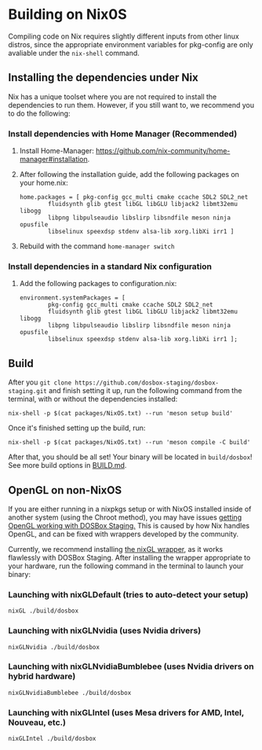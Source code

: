 # Building on Nix0S

Compiling code on Nix requires slightly different inputs from other linux distros,
since the appropriate environment variables for pkg-config are only avaliable
under the `nix-shell` command.

## Installing the dependencies under Nix

Nix has a unique toolset where you are not required to install the dependencies
to run them. However, if you still want to, we recommend you to do the following:

### Install dependencies with Home Manager (Recommended)

1. Install Home-Manager: <https://github.com/nix-community/home-manager#installation>.
2. After following the installation guide, add the following packages on your home.nix:

    ``` shell
    home.packages = [ pkg-config gcc_multi cmake ccache SDL2 SDL2_net
            fluidsynth glib gtest libGL libGLU libjack2 libmt32emu libogg
            libpng libpulseaudio libslirp libsndfile meson ninja opusfile
            libselinux speexdsp stdenv alsa-lib xorg.libXi irr1 ]
    ```

3. Rebuild with the command `home-manager switch`

### Install dependencies in a standard Nix configuration

1. Add the following packages to configuration.nix:

    ``` shell
    environment.systemPackages = [
            pkg-config gcc_multi cmake ccache SDL2 SDL2_net
            fluidsynth glib gtest libGL libGLU libjack2 libmt32emu libogg
            libpng libpulseaudio libslirp libsndfile meson ninja opusfile
            libselinux speexdsp stdenv alsa-lib xorg.libXi irr1 ];
    ```

## Build

After you `git clone https://github.com/dosbox-staging/dosbox-staging.git` and
finish setting it up, run the following command from the terminal, with or without
the dependencies installed:

``` shell
nix-shell -p $(cat packages/NixOS.txt) --run 'meson setup build'
```

Once it's finished setting up the build, run:

``` shell
nix-shell -p $(cat packages/NixOS.txt) --run 'meson compile -C build'
```

After that, you should be all set! Your binary will be located in `build/dosbox`!
See more build options in [BUILD.md](/BUILD.md).


## OpenGL on non-NixOS

If you are either running in a nixpkgs setup or with NixOS installed inside of another
system (using the Chroot method), you may have issues [getting OpenGL working with
DOSBox Staging.](https://nixos.wiki/wiki/Nixpkgs_with_OpenGL_on_non-NixOS) This is caused by how Nix handles OpenGL, and can be fixed
with wrappers developed by the community.

Currently, we recommend installing [the nixGL wrapper](https://github.com/guibou/nixGL), as it works
flawlessly with DOSBox Staging. After installing the wrapper appropriate
to your hardware, run the following command in the terminal to launch
your binary:

### Launching with nixGLDefault (tries to auto-detect your setup)

``` shell
nixGL ./build/dosbox
```

### Launching with nixGLNvidia (uses Nvidia drivers)

``` shell
nixGLNvidia ./build/dosbox
```

### Launching with nixGLNvidiaBumblebee (uses Nvidia drivers on hybrid hardware)

``` shell
nixGLNvidiaBumblebee ./build/dosbox
```

### Launching with nixGLIntel (uses Mesa drivers for AMD, Intel, Nouveau, etc.)

``` shell
nixGLIntel ./build/dosbox
```

